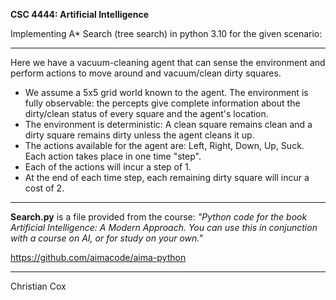 **CSC 4444: Artificial Intelligence**

Implementing A* Search (tree search) in python 3.10 for the given scenario:

___________________________________________________________________________________________________________________________________________________________________________________
Here we have a vacuum-cleaning agent that can sense the environment and perform actions to move around and vacuum/clean dirty squares.
- We assume a 5x5 grid world known to the agent. The environment is fully observable: the percepts give complete information about the dirty/clean status of every square and the agent's location.
- The environment is deterministic: A clean square remains clean and a dirty square remains dirty unless the agent cleans it up.
- The actions available for the agent are: Left, Right, Down, Up, Suck. Each action takes place in one time "step".
- Each of the actions will incur a step of 1.
- At the end of each time step, each remaining dirty square will incur a cost of 2.
___________________________________________________________________________________________________________________________________________________________________________________

**Search.py** is a file provided from the course:
_"Python code for the book Artificial Intelligence: A Modern Approach. You can use this in conjunction with a course on AI, or for study on your own."_

https://github.com/aimacode/aima-python
___________________________________________________________________________________________________________________________________________________________________________________

Christian Cox
